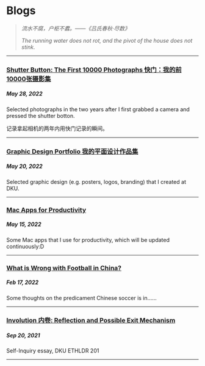 # **Blogs**

> *流水不腐，户枢不蠹。——《吕氏春秋·尽数》*
> 
> *The running water does not rot, and the pivot of the house does not stink.*

---

### [Shutter Button: The First 10000 Photographs 快门：我的前10000张摄影集](Blogs/10000Photos.md)

##### May 28, 2022

<!-- > Your first 10000 photographs are your worst. -- Henri Cartier-Bresson
> 
> 你的前 10000 张照片是你最糟糕的。-- Henri Cartier-Bresson -->

Selected photographs in the two years after I first grabbed a camera and pressed the shutter botton.

记录拿起相机的两年内用快门记录的瞬间。

---

### [Graphic Design Portfolio 我的平面设计作品集](Blogs/GraphicDesign.md)

##### May 20, 2022

Selected graphic design (e.g. posters, logos, branding) that I created at DKU.

---
### [Mac Apps for Productivity](Blogs/MacApps.md)

##### May 15, 2022

Some Mac apps that I use for productivity, which will be updated continuously:D

---

### [What is Wrong with Football in China?](Blogs/ChinaFootball.md)

##### Feb 17, 2022

Some thoughts on the predicament Chinese soccer is in……


---

### [Involution 内卷: Reflection and Possible Exit Mechanism](Blogs/Involution.md)

##### Sep 20, 2021

Self-Inquiry essay, DKU ETHLDR 201

---
